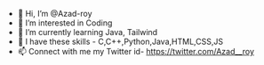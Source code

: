 - 👋 Hi, I’m @Azad-roy
- 👀 I’m interested in Coding
- 🌱 I’m currently learning Java, Tailwind
- 📖 I have these skills - C,C++,Python,Java,HTML,CSS,JS
- 📫 Connect with me my Twitter id- https://twitter.com/Azad__roy

<!---
Azad-roy/Azad-roy is a ✨ special ✨ repository because its `README.md` (this file) appears on your GitHub profile.
You can click the Preview link to take a look at your changes.
--->
